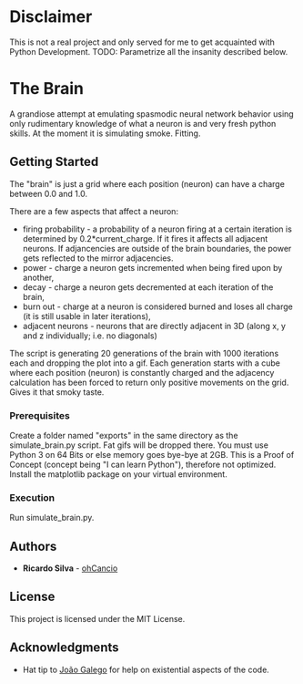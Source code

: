 # Disclaimer
This is not a real project and only served for me to get acquainted with Python Development. TODO: Parametrize all the insanity described below.

# The Brain

A grandiose attempt at emulating spasmodic neural network behavior using only rudimentary knowledge of what a neuron is and very fresh python skills.
At the moment it is simulating smoke. Fitting.

## Getting Started
The "brain" is just a grid where each position (neuron) can have a charge between 0.0 and 1.0.

There are a few aspects that affect a neuron:
* firing probability - a probability of a neuron firing at a certain iteration is determined by 0.2*current_charge. If it fires it affects all adjacent neurons. If adjancencies are outside of the brain boundaries, the power gets reflected to the mirror adjacencies.
* power - charge a neuron gets incremented when being fired upon by another,
* decay - charge a neuron gets decremented at each iteration of the brain,
* burn out - charge at a neuron is considered burned and loses all charge (it is still usable in later iterations),
* adjacent neurons - neurons that are directly adjacent in 3D (along x, y and z individually; i.e. no diagonals)

The script is generating 20 generations of the brain with 1000 iterations each and dropping the plot into a gif.
Each generation starts with a cube where each position (neuron) is constantly charged and the adjacency calculation has been forced to return only positive movements on the grid. Gives it that smoky taste.

### Prerequisites

Create a folder named "exports" in the same directory as the simulate_brain.py script. Fat gifs will be dropped there.
You must use Python 3 on 64 Bits or else memory goes bye-bye at 2GB. This is a Proof of Concept (concept being "I can learn Python"), therefore not optimized.
Install the matplotlib package on your virtual environment.

### Execution
Run simulate_brain.py.

## Authors

* **Ricardo Silva** - [ohCancio](https://github.com/ohCancio)

## License

This project is licensed under the MIT License.

## Acknowledgments

* Hat tip to [João Galego](https://github.com/JGalego) for help on existential aspects of the code.

